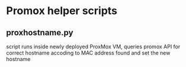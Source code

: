 Promox helper scripts
==

proxhostname.py
-- 

script runs inside newly deployed ProxMox VM, queries promox API for correct hostname accoding to MAC address found and set the new hostname

